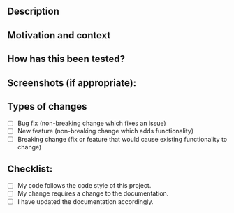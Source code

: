 <!--
Provide a general summary of your changes in the Title above.

We welcome pull requests for bug fixes and minor improvements, but please note
that major changes must be approved and planned.

To suggest new features or major changes, please visit our Petitions website at:
https://petitions.classicpress.net/

For more details about our governance and change planning process, see:
https://www.classicpress.net/democracy/
-->

## Description
<!--
Describe your changes in detail.
-->

## Motivation and context
<!--
Why is this change required? What problem does it solve?

If it fixes an open issue, please link to the issue here.
-->

## How has this been tested?
<!--
Please describe in detail how you tested your changes.

Include details of your testing environment, and the tests you ran to see how
your change affects other areas of the code, etc.

Please include unit tests with new or changed code, if applicable.
-->

## Screenshots (if appropriate):

## Types of changes
<!--
What types of changes does your code introduce? Put an `x` in all the boxes
that apply:
-->
- [ ] Bug fix (non-breaking change which fixes an issue)
- [ ] New feature (non-breaking change which adds functionality)
- [ ] Breaking change (fix or feature that would cause existing functionality to change)

## Checklist:
<!--
Go over all the following points, and put an `x` in all the boxes that apply.
If you're unsure about any of these, don't hesitate to ask. We're here to help!
-->
- [ ] My code follows the code style of this project.
- [ ] My change requires a change to the documentation.
- [ ] I have updated the documentation accordingly.
